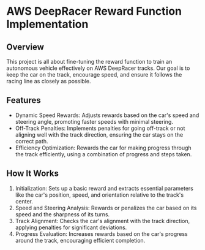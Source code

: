 # AWS DeepRacer Reward Function Implementation
## Overview
This project is all about fine-tuning the reward function to train an autonomous vehicle effectively on AWS DeepRacer tracks. Our goal is to keep the car on the track, encourage speed, and ensure it follows the racing line as closely as possible.

## Features
- Dynamic Speed Rewards: Adjusts rewards based on the car's speed and steering angle, promoting faster speeds with minimal steering.
- Off-Track Penalties: Implements penalties for going off-track or not aligning well with the track direction, ensuring the car stays on the correct path.
- Efficiency Optimization: Rewards the car for making progress through the track efficiently, using a combination of progress and steps taken.
## How It Works
1. Initialization: Sets up a basic reward and extracts essential parameters like the car's position, speed, and orientation relative to the track's center.
2. Speed and Steering Analysis: Rewards or penalizes the car based on its speed and the sharpness of its turns.
3. Track Alignment: Checks the car's alignment with the track direction, applying penalties for significant deviations.
4. Progress Evaluation: Increases rewards based on the car's progress around the track, encouraging efficient completion.
